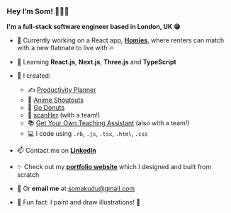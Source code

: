 ### Hey I’m Som! 👩🏾‍💻
**I'm a full-stack software engineer based in London, UK 😁**

- 🛌 Currently working on a React app, [**Homies**](https://github.com/somunachima/homies), where renters can match with a new flatmate to live with 🔥
- 🌱 Learning **React.js**, **Next.js**, **Three.js** and **TypeScript**
- 🚀 I created:
    - ✍️ [Productivity Planner](https://productivity-planner-sigma.vercel.app/)
    - 🧃 [Anime Shoutouts](https://anime-shoutouts.vercel.app/)
    - 🍩 [Go Donuts](https://somunachima.github.io/threejs-donut/)
    - 🩻   [scanHer](https://www.scanher.co.uk/) (with a team!)
    - 📚 [Get Your Own Teaching Assistant](https://github.com/AranSeehra/gyota) (also with a team!)
    - 💻 I code using `.rb`, `.js`, `.tsx`, `.html`, `.css` 
    
- 📫 Contact me on [**LinkedIn**](https://www.linkedin.com/in/somakudu/)
- ✨ Check out my [**portfolio website**](https://www.somunachima.com/) which I designed and built from scratch
- 📧 Or **email me** at somakudu@gmail.com
- 🤗 Fun fact: I paint and draw illustrations! 🎨 
